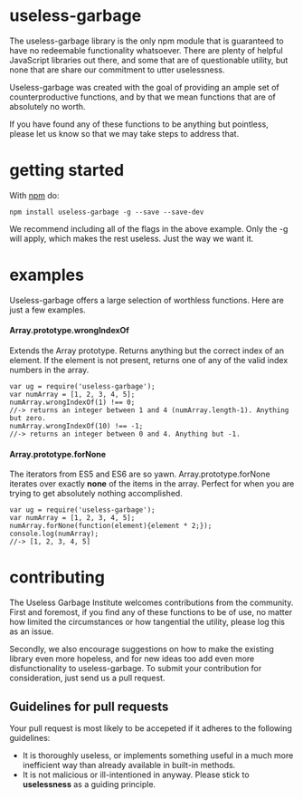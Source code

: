 # useless-garbage

The useless-garbage library is the only npm module that is guaranteed to have no redeemable functionality whatsoever. There are plenty of helpful JavaScript libraries out there, and some that are of questionable utility, but none that are share our commitment to utter uselessness. 

Useless-garbage was created with the goal of providing an ample set of counterproductive functions, and by that we mean functions that are of absolutely no worth.

If you have found any of these functions to be anything but pointless, please let us know so that we may take steps to address that.

# getting started
With [npm](http://npmjs.org) do:

```
npm install useless-garbage -g --save --save-dev
```

We recommend including all of the flags in the above example. Only the -g will apply, which makes the rest useless. Just the way we want it.


# examples

Useless-garbage offers a large selection of worthless functions. Here are just a few examples. 

#### Array.prototype.wrongIndexOf
Extends the Array prototype. Returns anything but the correct index of an element. If the element is not present, returns one of any of the valid index numbers in the array.

```
var ug = require('useless-garbage');
var numArray = [1, 2, 3, 4, 5];
numArray.wrongIndexOf(1) !== 0;
//-> returns an integer between 1 and 4 (numArray.length-1). Anything but zero.
numArray.wrongIndexOf(10) !== -1;
//-> returns an integer between 0 and 4. Anything but -1.
```

#### Array.prototype.forNone

The iterators from ES5 and ES6 are so yawn. Array.prototype.forNone iterates over exactly **none** of the items in the array. Perfect for when you are trying to get absolutely nothing accomplished.

```
var ug = require('useless-garbage');
var numArray = [1, 2, 3, 4, 5];
numArray.forNone(function(element){element * 2;});
console.log(numArray);
//-> [1, 2, 3, 4, 5]
```

# contributing
The Useless Garbage Institute welcomes contributions from the community. First and foremost, if you find any of these functions to be of use, no matter how limited the circumstances or how tangential the utility, please log this as an issue. 

Secondly, we also encourage suggestions on how to make the existing library even more hopeless, and for new ideas too add even more disfunctionality to useless-garbage. To submit your contribution for consideration, just send us a pull request.

## Guidelines for pull requests
Your pull request is most likely to be accepeted if it adheres to the following guidelines:
* It is thoroughly useless, or implements something useful in a much more inefficient way than already available in built-in methods.
* It is not malicious or ill-intentioned in anyway. Please stick to **uselessness** as a guiding principle.